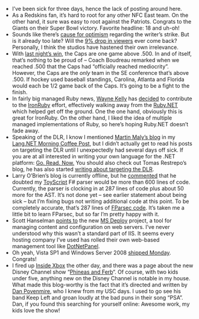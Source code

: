 -   I’ve been sick for three days, hence the lack of posting around
    here.
-   As a Redskins fan, it’s hard to root for any other NFC East team. On
    the other hand, it sure was easy to root against the Patriots.
    Congrats to the Giants on their Super Bowl victory. Favorite
    headline: 18 and uh-oh!
-   Sounds like there’s [cause for
    optimism](http://www.deadlinehollywooddaily.com/strike-status-report-everything-i-know-about-where-things-stand/)
    regarding the writer’s strike. But is it already too late? Will the
    [9% drop in viewers](http://www.msnbc.msn.com/id/23018362/) ever
    come back? Personally, I think the studios have hastened their own
    irrelevance.
-   With [last night’s
    win](http://www.nhl.com/nhl/app?service=page&page=Recap&gameNumber=805&season=20072008&gameType=2),
    the Caps are one game above .500. In and of itself, that’s nothing
    to be proud of – Coach Boudreau remarked when we reached .500 that
    the Caps had “officially reached mediocrity”. However, the Caps are
    the *only* team in the SE conference that’s above .500. If hockey
    used baseball standings, Carolina, Atlanta and Florida would each be
    1/2 game back of the Caps. It’s going to be a fight to the finish.
-   In fairly big managed Ruby news, [Wayne
    Kelly](http://sky.fit.qut.edu.au/~kellyw/) has
    [decided](http://groups.google.com/group/RubyDOTNET/msg/f34570019c391974)
    to contribute to the [IronRuby](http://www.ironruby.net/) effort,
    effectively walking away from the
    [Ruby.NET](http://rubydotnet.googlegroups.com/web/Home.htm) which
    helped get off the ground. One the one hand, obviously this is great
    for IronRuby. On the other hand, I liked the idea of multiple
    managed implementations of Ruby, so here’s hoping Ruby.NET doesn’t
    fade away.
-   Speaking of the DLR, I know I mentioned [Martin Maly’s
    blog](http://blogs.msdn.com/mmaly/default.aspx) in my [Lang.NET
    Morning Coffee
    Post](http://feeds.feedburner.com/~r/Devhawk/~3/226700178/Morning+Coffee+141+LangNET+08+Edition.aspx),
    but I didn’t actually get to read his posts on targeting the DLR
    until I unexpectedly had several days off sick. If you are at all
    interested in writing your own language for the .NET platform: [Go.
    Read. Now.](http://blogs.msdn.com/mmaly/default.aspx) You should
    also check out Tomas Restrepo’s blog, he has also started [writing
    about targeting the
    DLR](http://www.winterdom.com/weblog/2008/02/04/BuildingOnTheDLR.aspx).
-   Larry O’Brien’s blog is currently offline, but he
    [commented](http://www.knowing.net/PermaLink,guid,c6364ebf-4345-4475-8882-31646e49b519.aspx)
    that he doubted my
    [ToyScript](http://blogs.msdn.com/mmaly/archive/2008/01/08/building-a-dlr-language-toyscript.aspx)
    F\# parser would be more than 600 lines of code. Currently, the
    parser is clocking in at 287 lines of code plus about 50 more for
    the AST. It’s not done yet – see earlier statement about being sick
    – but I’m fixing bugs not writing additional code at this point. To
    be completely accurate, that’s 287 lines of [FParsec
    code](http://www.quanttec.com/fparsec/). It’s taken me a little bit
    to learn FParsec, but so far I’m pretty happy with it.
-   Scott Hanselman [points
    to](http://feeds.feedburner.com/~r/ScottHanselman/~3/227718172/MSDeployNewIISWebDeploymentTool.aspx)
    the new [MS
    Deploy](http://blogs.iis.net/msdeploy/archive/2008/01/22/welcome-to-the-web-deployment-team-blog.aspx)
    project, a tool for managing content and configuration on web
    servers. I’ve never understood why this wasn’t a standard part of
    IIS. It seems every hosting company I’ve used has rolled their own
    web-based management tool like
    [DotNetPanel](http://www.dotnetpanel.com/).
-   Oh yeah, Vista SP1 and Windows Server 2008 [shipped
    Monday](http://blogs.technet.com/windowsserver/archive/2008/02/04/windows-server-2008-rtm.aspx).
    Congrats!
-   I fired up [Inside
    Xbox](http://www.xbox.com/en-US/community/insidexbox/) the other
    day, and there was a page about the new Disney Channel show
    “[Phineas and
    Ferb](http://tv.disney.go.com/disneychannel/phineasandferb/)“. Of
    course, with two kids under five, anything new on the Disney Channel
    is notable in my house. What made this blog-worthy is the fact that
    it’s directed and written by [Dan
    Povenmire](http://imdb.com/name/nm0693933/), who I knew from my USC
    days. I used to go see his band Keep Left and groan loudly at the
    bad puns in their song “PSA”. Dan, if you found this searching for
    yourself online: Awesome work, my kids love the show!

